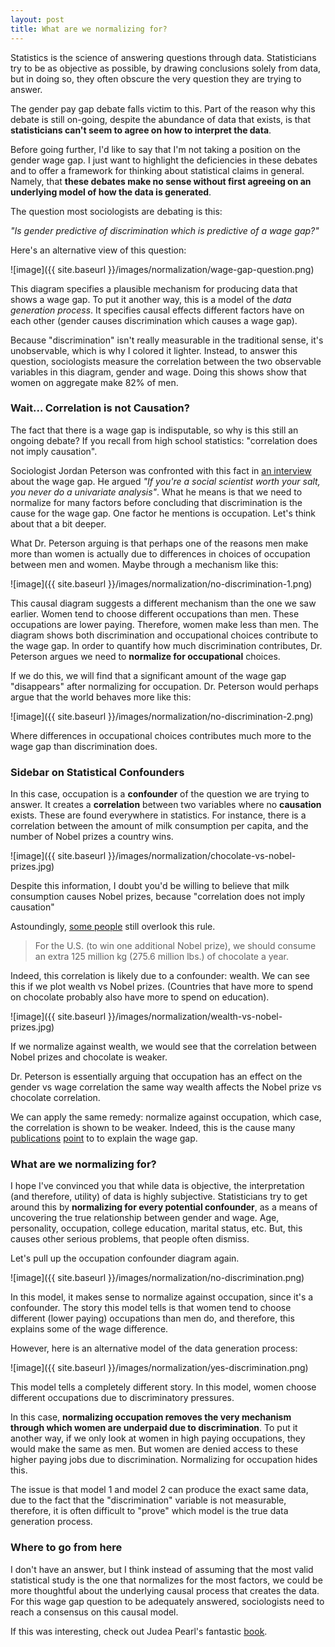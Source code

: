 ```yaml
---
layout: post
title: What are we normalizing for?
---
```


Statistics is the science of answering questions through data. Statisticians try to be as objective as possible, by drawing conclusions solely from data, but in doing so, they often obscure the very question they are trying to answer.

The gender pay gap debate falls victim to this. Part of the reason why this debate is still on-going, despite the abundance of data that exists, is that **statisticians can't seem to agree on how to interpret the data**.

Before going further, I'd like to say that I'm not taking a position on the gender wage gap. I just want to highlight the deficiencies in these debates and to offer a framework for thinking about statistical claims in general. Namely, that **these debates make no sense without first agreeing on an underlying model of how the data is generated**.

The question most sociologists are debating is this:

_"Is gender predictive of discrimination which is predictive of a wage gap?"_

Here's an alternative view of this question:

![image]({{ site.baseurl }}/images/normalization/wage-gap-question.png)

This diagram specifies a plausible mechanism for producing data that shows a wage gap. To put it another way, this is a model of the *data generation process*. It specifies causal effects different factors have on each other (gender causes discrimination which causes a wage gap).

Because "discrimination" isn't really measurable in the traditional sense, it's unobservable, which is why I colored it lighter. Instead, to answer this question, sociologists measure the correlation between the two observable variables in this diagram, gender and wage. Doing this shows show that women on aggregate make 82% of men.

### Wait... Correlation is not Causation?

The fact that there is a wage gap is indisputable, so why is this still an ongoing debate? If you recall from high school statistics: "correlation does not imply causation".

Sociologist Jordan Peterson was confronted with this fact in [an interview](https://www.youtube.com/watch?v=Xg2psply4no&t=92s) about the wage gap. He argued _"If you're a social scientist worth your salt, you never do a univariate analysis"_. What he means is that we need to normalize for many factors before concluding that discrimination is the cause for the wage gap. One factor he mentions is occupation. Let's think about that a bit deeper.

What Dr. Peterson arguing is that perhaps one of the reasons men make more than women is actually due to differences in choices of occupation between men and women. Maybe through a mechanism like this:

![image]({{ site.baseurl }}/images/normalization/no-discrimination-1.png)

This causal diagram suggests a different mechanism than the one we saw earlier. Women tend to choose different occupations than men. These occupations are lower paying. Therefore, women make less than men. The diagram shows both discrimination and occupational choices contribute to the wage gap. In order to quantify how much discrimination contributes, Dr. Peterson argues we need to **normalize for occupational** choices.

If we do this, we will find that a significant amount of the wage gap "disappears" after normalizing for occupation. Dr. Peterson would perhaps argue that the world behaves more like this:

![image]({{ site.baseurl }}/images/normalization/no-discrimination-2.png)

Where differences in occupational choices contributes much more to the wage gap than discrimination does.

### Sidebar on Statistical Confounders

In this case, occupation is a **confounder** of the question we are trying to answer. It creates a **correlation** between two variables where no **causation** exists. These are found everywhere in statistics. For instance, there is a correlation between the amount of milk consumption per capita, and the number of Nobel prizes a country wins.

![image]({{ site.baseurl }}/images/normalization/chocolate-vs-nobel-prizes.jpg)

Despite this information, I doubt you'd be willing to believe that milk consumption causes Nobel prizes, because "correlation does not imply causation"

Astoundingly, [some people](https://healthland.time.com/2012/10/12/can-eating-chocolate-help-you-win-a-nobel-prize/) still overlook this rule.

> For the U.S. (to win one additional Nobel prize), we should consume an extra 125 million kg (275.6 million lbs.) of chocolate a year.

Indeed, this correlation is likely due to a confounder: wealth. We can see this if we plot wealth vs Nobel prizes. (Countries that have more to spend on chocolate probably also have more to spend on education).

![image]({{ site.baseurl }}/images/normalization/wealth-vs-nobel-prizes.jpg)

If we normalize against wealth, we would see that the correlation between Nobel prizes and chocolate is weaker.

Dr. Peterson is essentially arguing that occupation has an effect on the gender vs wage correlation the same way wealth affects the Nobel prize vs chocolate correlation.

We can apply the same remedy: normalize against occupation, which case, the correlation is shown to be weaker. Indeed, this is the cause many [publications](https://www.heritage.org/jobs-and-labor/commentary/pay-gap-myth-ignores-womens-intentional-job-choices) [point](https://www.theatlantic.com/business/archive/2016/07/paygap-discrimination/492965/) to to explain the wage gap.

### What are we normalizing for?

I hope I've convinced you that while data is objective, the interpretation (and therefore, utility) of data is highly subjective. Statisticians try to get around this by **normalizing for every potential confounder**, as a means of uncovering the true relationship between gender and wage. Age, personality, occupation, college education, marital status, etc. But, this causes other serious problems, that people often dismiss.

Let's pull up the occupation confounder diagram again.

![image]({{ site.baseurl }}/images/normalization/no-discrimination.png)

In this model, it makes sense to normalize against occupation, since it's a confounder. The story this model tells is that women tend to choose different (lower paying) occupations than men do, and therefore, this explains some of the wage difference.

However, here is an alternative model of the data generation process:

![image]({{ site.baseurl }}/images/normalization/yes-discrimination.png)

This model tells a completely different story. In this model, women choose different occupations due to discriminatory pressures.

In this case, **normalizing occupation removes the very mechanism through which women are underpaid due to discrimination**. To put it another way, if we only look at women in high paying occupations, they would make the same as men. But women are denied access to these higher paying jobs due to discrimination. Normalizing for occupation hides this.

The issue is that model 1 and model 2 can produce the exact same data, due to the fact that the "discrimination" variable is not measurable, therefore, it is often difficult to "prove" which model is the true data generation process.

### Where to go from here

I don't have an answer, but I think instead of assuming that the most valid statistical study is the one that normalizes for the most factors, we could be more thoughtful about the underlying causal process that creates the data. For this wage gap question to be adequately answered, sociologists need to reach a consensus on this causal model.

If this was interesting, check out Judea Pearl's fantastic [book](https://www.amazon.com/Book-Why-Science-Cause-Effect/dp/046509760X).
